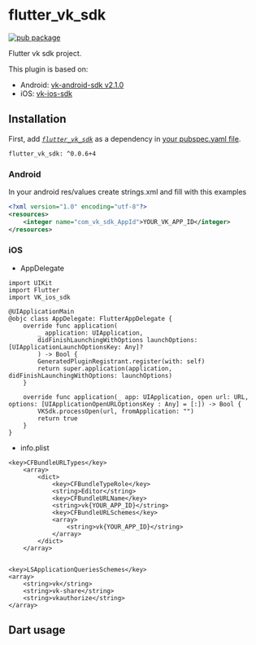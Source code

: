 # flutter_vk_sdk

[![pub package](https://img.shields.io/pub/v/flutter_vk_sdk.svg)](https://pub.dev/packages/flutter_vk_sdk)

Flutter vk sdk project.

This plugin is based on:
- Android: [vk-android-sdk v2.1.0](https://github.com/VKCOM/vk-android-sdk/tree/2.1.0)
- iOS: [vk-ios-sdk](https://github.com/VKCOM/vk-ios-sdk)

## Installation

First, add  [*`flutter_vk_sdk`*](https://pub.dev/packages/flutter_vk_sdk#-installing-tab-)  as a dependency in [your pubspec.yaml file](https://flutter.io/platform-plugins/).

```
flutter_vk_sdk: ^0.0.6+4
```

### Android

In your android res/values create strings.xml and fill with this examples
```xml
<?xml version="1.0" encoding="utf-8"?>
<resources>
    <integer name="com_vk_sdk_AppId">YOUR_VK_APP_ID</integer>
</resources>
```

### iOS

* AppDelegate
```
import UIKit
import Flutter
import VK_ios_sdk

@UIApplicationMain
@objc class AppDelegate: FlutterAppDelegate {
    override func application(
        _ application: UIApplication,
        didFinishLaunchingWithOptions launchOptions: [UIApplicationLaunchOptionsKey: Any]?
        ) -> Bool {
        GeneratedPluginRegistrant.register(with: self)
        return super.application(application, didFinishLaunchingWithOptions: launchOptions)
    }
    
    override func application(_ app: UIApplication, open url: URL, options: [UIApplicationOpenURLOptionsKey : Any] = [:]) -> Bool {
        VKSdk.processOpen(url, fromApplication: "")
        return true
    }
}
```

* info.plist
```
<key>CFBundleURLTypes</key>
    <array>
        <dict>
            <key>CFBundleTypeRole</key>
            <string>Editor</string>
            <key>CFBundleURLName</key>
            <string>vk{YOUR_APP_ID}</string>
            <key>CFBundleURLSchemes</key>
            <array>
                <string>vk{YOUR_APP_ID}</string>
            </array>
        </dict>
    </array>


<key>LSApplicationQueriesSchemes</key>
<array>
    <string>vk</string>
    <string>vk-share</string>
    <string>vkauthorize</string>
</array>
```

## Dart usage
